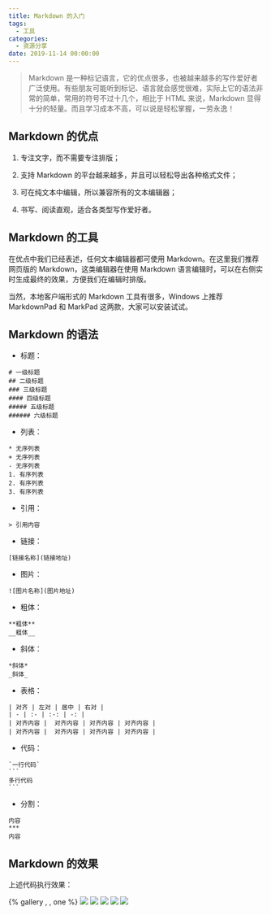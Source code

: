 ```yaml
---
title: Markdown 的入门
tags:
  - 工具
categories:
  - 资源分享
date: 2019-11-14 00:00:00
---
```


> Markdown 是一种标记语言，它的优点很多，也被越来越多的写作爱好者广泛使用。有些朋友可能听到标记、语言就会感觉很难，实际上它的语法非常的简单，常用的符号不过十几个，相比于 HTML 来说，Markdown 显得十分的轻量。而且学习成本不高，可以说是轻松掌握，一劳永逸！

<!-- more -->

## Markdown 的优点

1. 专注文字，而不需要专注排版；

2. 支持 Markdown 的平台越来越多，并且可以轻松导出各种格式文件；

3. 可在纯文本中编辑，所以兼容所有的文本编辑器；

4. 书写、阅读直观，适合各类型写作爱好者。

## Markdown 的工具

在优点中我们已经表述，任何文本编辑器都可使用 Markdown。在这里我们推荐网页版的 Markdown，这类编辑器在使用 Markdown 语言编辑时，可以在右侧实时生成最终的效果，方便我们在编辑时排版。

当然，本地客户端形式的 Markdown 工具有很多，Windows 上推荐 MarkdownPad 和 MarkPad 这两款，大家可以安装试试。

## Markdown 的语法

* 标题：

```
# 一级标题
## 二级标题
### 三级标题
#### 四级标题
##### 五级标题
###### 六级标题
```

* 列表：

```
* 无序列表
+ 无序列表
- 无序列表
1. 有序列表
2. 有序列表
3. 有序列表
```

* 引用：

```
> 引用内容
```

* 链接：

```
[链接名称](链接地址)
```

* 图片：

```
![图片名称](图片地址)
```

* 粗体：

```
**粗体**
__粗体__
```

* 斜体：

```
*斜体*
_斜体_
```

* 表格：

```
| 对齐 | 左对 | 居中 | 右对 |
| - | :- | :-: | -: |
| 对齐内容 |  对齐内容 | 对齐内容 | 对齐内容 |
| 对齐内容 |  对齐内容 | 对齐内容 | 对齐内容 |
```

* 代码：

````
`一行代码`
```
多行代码
```
````

* 分割：

```
内容
***
内容
```

## Markdown 的效果

上述代码执行效果：

{% gallery , , one %}
![](https://cdn.dusays.com/2019/11/128-1.jpg)
![](https://cdn.dusays.com/2019/11/128-2.jpg)
![](https://cdn.dusays.com/2019/11/128-3.jpg)
![](https://cdn.dusays.com/2019/11/128-4.jpg)
![](https://cdn.dusays.com/2019/11/128-5.jpg)
